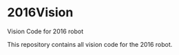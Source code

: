 # 2016Vision
Vision Code for 2016 robot

This repository contains all vision code for the 2016 robot.
